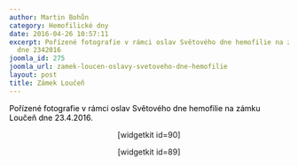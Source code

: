 ```yaml
---
author: Martin Bohůn
category: Hemofilické dny
date: 2016-04-26 10:57:11
excerpt: Pořízené fotografie v rámci oslav Světového dne hemofilie na zámku Loučeň
  dne 2342016
joomla_id: 275
joomla_url: zamek-loucen-oslavy-svetoveho-dne-hemofilie
layout: post
title: Zámek Loučeň
---
```


<p>
 <span style="color: #000000;">
  Pořízené fotografie v rámci oslav Světového dne hemofilie na zámku Loučeň dne 23.4.2016.
 </span>
</p>
<p style="text-align: center;">
 <span>
  [widgetkit id=90]
 </span>
</p>
<p style="text-align: center;">
 <span>
  [widgetkit id=89]
 </span>
</p>